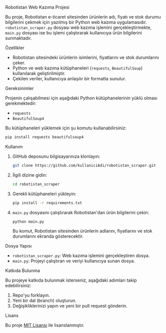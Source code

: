 Robotistan Web Kazıma Projesi

Bu proje, Robotistan e-ticaret sitesinden ürünlerin adı, fiyatı ve stok durumu bilgilerini çekmek için yazılmış bir Python web kazıma uygulamasıdır. 
`robotistan_scraper.py` dosyası web kazıma işlemini gerçekleştirmekte, `main.py` dosyası ise bu işlemi çalıştırarak kullanıcıya ürün bilgilerini sunmaktadır.

Özellikler

- Robotistan sitesindeki ürünlerin isimlerini, fiyatlarını ve stok durumlarını çeker.
- Python ve web kazıma kütüphaneleri (`requests`, `BeautifulSoup`) kullanılarak geliştirilmiştir.
- Çekilen veriler, kullanıcıya anlaşılır bir formatta sunulur.

Gereksinimler

Projenin çalışabilmesi için aşağıdaki Python kütüphanelerinin yüklü olması gerekmektedir:
- `requests`
- `BeautifulSoup4`

Bu kütüphaneleri yüklemek için şu komutu kullanabilirsiniz:
```bash
pip install requests beautifulsoup4
```

Kullanım

1. GitHub deposunu bilgisayarınıza klonlayın:
   ```bash
   git clone https://github.com/kullaniciAdi/robotistan_scraper.git
   ```
2. İlgili dizine gidin:
   ```bash
   cd robotistan_scraper
   ```
3. Gerekli kütüphaneleri yükleyin:
   ```bash
   pip install -r requirements.txt
   ```
4. `main.py` dosyasını çalıştırarak Robotistan'dan ürün bilgilerini çekin:
   ```bash
   python main.py
   ```
   Bu komut, Robotistan sitesinden ürünlerin adlarını, fiyatlarını ve stok durumlarını ekranda gösterecektir.

Dosya Yapısı

- `robotistan_scraper.py`: Web kazıma işlemini gerçekleştiren dosya.
- `main.py`: Projeyi çalıştıran ve veriyi kullanıcıya sunan dosya.

Katkıda Bulunma

Bu projeye katkıda bulunmak isterseniz, aşağıdaki adımları takip edebilirsiniz:
1. Repo'yu forklayın.
2. Yeni bir dal (branch) oluşturun.
3. Değişikliklerinizi yapın ve yeni bir pull request gönderin.

Lisans

Bu proje [MIT Lisansı](LICENSE) ile lisanslanmıştır.
